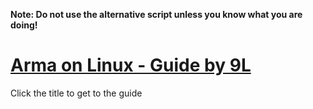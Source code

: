 **Note: Do not use the alternative script unless you know what you are doing!**

# [Arma on Linux - Guide by 9L](https://ninelore.github.io/projects/#arma-on-linux)

Click the title to get to the guide